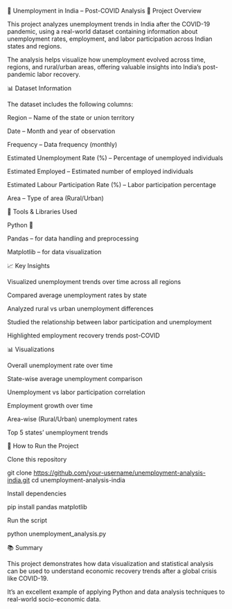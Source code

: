 🧠 Unemployment in India – Post-COVID Analysis
📌 Project Overview

This project analyzes unemployment trends in India after the COVID-19 pandemic, using a real-world dataset containing information about unemployment rates, employment, and labor participation across Indian states and regions.

The analysis helps visualize how unemployment evolved across time, regions, and rural/urban areas, offering valuable insights into India’s post-pandemic labor recovery.

📊 Dataset Information

The dataset includes the following columns:

Region – Name of the state or union territory

Date – Month and year of observation

Frequency – Data frequency (monthly)

Estimated Unemployment Rate (%) – Percentage of unemployed individuals

Estimated Employed – Estimated number of employed individuals

Estimated Labour Participation Rate (%) – Labor participation percentage

Area – Type of area (Rural/Urban)

🧩 Tools & Libraries Used

Python 🐍

Pandas – for data handling and preprocessing

Matplotlib – for data visualization

📈 Key Insights

Visualized unemployment trends over time across all regions

Compared average unemployment rates by state

Analyzed rural vs urban unemployment differences

Studied the relationship between labor participation and unemployment

Highlighted employment recovery trends post-COVID

📊 Visualizations

Overall unemployment rate over time

State-wise average unemployment comparison

Unemployment vs labor participation correlation

Employment growth over time

Area-wise (Rural/Urban) unemployment rates

Top 5 states’ unemployment trends

🚀 How to Run the Project

Clone this repository

git clone https://github.com/your-username/unemployment-analysis-india.git
cd unemployment-analysis-india


Install dependencies

pip install pandas matplotlib


Run the script

python unemployment_analysis.py

📚 Summary

This project demonstrates how data visualization and statistical analysis can be used to understand economic recovery trends after a global crisis like COVID-19.

It’s an excellent example of applying Python and data analysis techniques to real-world socio-economic data.
